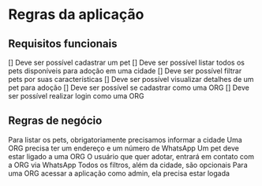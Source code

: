 # Regras da aplicação

## Requisitos funcionais

[] Deve ser possível cadastrar um pet
[] Deve ser possível listar todos os pets disponíveis para adoção em uma cidade
[] Deve ser possível filtrar pets por suas características
[] Deve ser possível visualizar detalhes de um pet para adoção
[] Deve ser possível se cadastrar como uma ORG
[] Deve ser possível realizar login como uma ORG

## Regras de negócio

Para listar os pets, obrigatoriamente precisamos informar a cidade
Uma ORG precisa ter um endereço e um número de WhatsApp
Um pet deve estar ligado a uma ORG
O usuário que quer adotar, entrará em contato com a ORG via WhatsApp
Todos os filtros, além da cidade, são opcionais
Para uma ORG acessar a aplicação como admin, ela precisa estar logada

